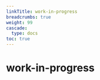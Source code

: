 ```yaml
---
linkTitle: work-in-progress
breadcrumbs: true
weight: 99
cascade:
  type: docs
toc: true
---
```


# work-in-progress